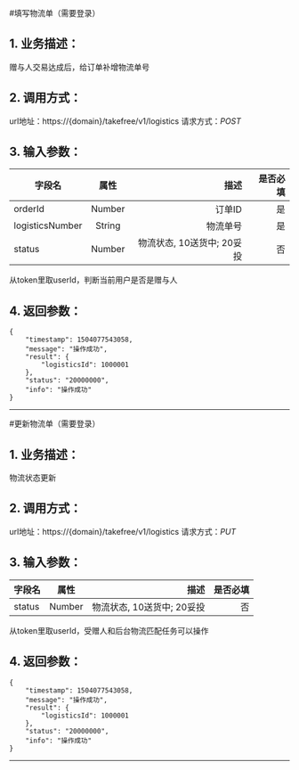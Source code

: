 #填写物流单（需要登录）
## 1. 业务描述：
赠与人交易达成后，给订单补增物流单号

## 2. 调用方式：
url地址：https://{domain}/takefree/v1/logistics
请求方式：*POST*

## 3. 输入参数：
|字段名|属性|描述|是否必填|
|---------|:------:|------:|------------:|
|orderId|Number|订单ID|是|
|logisticsNumber|String|物流单号|是|
|status|Number|物流状态, 10送货中; 20妥投|否|
从token里取userId，判断当前用户是否是赠与人

## 4. 返回参数：
```
{
    "timestamp": 1504077543058,
    "message": "操作成功",
    "result": {
        "logisticsId": 1000001
    },
    "status": "20000000",
    "info": "操作成功"
}
```
***

#更新物流单（需要登录）
## 1. 业务描述：
物流状态更新

## 2. 调用方式：
url地址：https://{domain}/takefree/v1/logistics
请求方式：*PUT*

## 3. 输入参数：
|字段名|属性|描述|是否必填|
|---------|:------:|------:|------------:|
|status|Number|物流状态, 10送货中; 20妥投|否|
从token里取userId，受赠人和后台物流匹配任务可以操作

## 4. 返回参数：
```
{
    "timestamp": 1504077543058,
    "message": "操作成功",
    "result": {
        "logisticsId": 1000001
    },
    "status": "20000000",
    "info": "操作成功"
}
```
***
